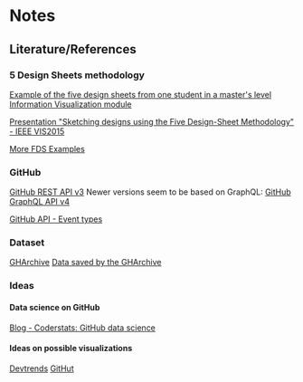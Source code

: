 # Notes

## Literature/References

### 5 Design Sheets methodology

[Example of the five design sheets from one student in a master's level Information Visualization module](https://www.semanticscholar.org/paper/The-Five-Design-Sheet-(FdS)-approach-for-Sketching-Roberts/51c4e858894534dde3836a3020b0bfa62f1e1bae/figure/6)

[Presentation "Sketching designs using the Five Design-Sheet Methodology" - IEEE VIS2015](http://fds.design/wp-content/uploads/2015/10/fds-presentation-final-ieeevis2015.pdf)

[More FDS Examples](https://www.cs.odu.edu/~mweigle/courses/cs725-s17/FdS-overview.pdf)

### GitHub

[GitHub REST API v3](https://developer.github.com/v3/)
Newer versions seem to be based on GraphQL:
[GitHub GraphQL API v4](https://developer.github.com/v4/)

[GitHub API - Event types](https://developer.github.com/v3/activity/event_types/)

### Dataset

[GHArchive](https://www.gharchive.org/)
[Data saved by the GHArchive](https://data.gharchive.org/)

### Ideas

#### Data science on GitHub

[Blog - Coderstats: GitHub data science](https://blog.coderstats.net/github/)

#### Ideas on possible visualizations

[Devtrends](https://www.baresquare.com/github-devtrends/)
[GitHut](https://githut.info/)

